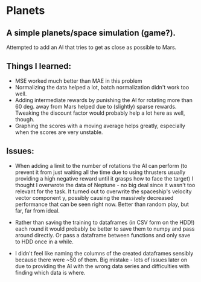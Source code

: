 # Planets

## A simple planets/space simulation (game?).

Attempted to add an AI that tries to get as close as possible to Mars.

## Things I learned:

- MSE worked much better than MAE in this problem
- Normalizing the data helped a lot, batch normalization didn't work too well.
- Adding intermediate rewards by punishing the AI for rotating more than 60 deg. away from Mars helped due to (slightly) sparse rewards. Tweaking the discount factor would probably help a lot here as well, though.
- Graphing the scores with a moving average helps greatly, especially when the scores are very unstable.

## Issues:

- When adding a limit to the number of rotations the AI can perform (to prevent it from just waiting all the time due to using thrusters usually providing a high negative reward until it grasps how to face the target) I thought I overwrote the data of Neptune - no big deal since it wasn't too relevant for the task. It turned out to overwrite the spaceship's velocity vector component y, possibly causing the massively decreased performance that can be seen right now. Better than random play, but far, far from ideal.

- Rather than saving the training to dataframes (in CSV form on the HDD!) each round it would probably be better to save them to numpy and pass around directly. Or pass a dataframe between functions and only save to HDD once in a while.

- I didn't feel like naming the columns of the created dataframes sensibly because there were ~50 of them. Big mistake - lots of issues later on due to providing the AI with the wrong data series and difficulties with finding which data is where.
